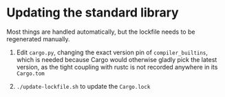 # Updating the standard library

Most things are handled automatically, but the lockfile needs to be
regenerated manually.

1. Edit `cargo.py`, changing the exact version pin of `compiler_builtins`,
   which is needed because Cargo would otherwise gladly pick the latest
   version, as the tight coupling with rustc is not recorded anywhere in its
   `Cargo.tom`

2. `./update-lockfile.sh` to update the `Cargo.lock`
